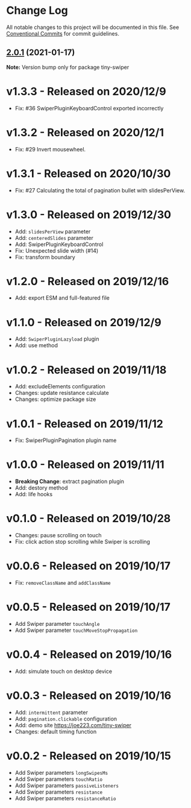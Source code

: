 # Change Log

All notable changes to this project will be documented in this file.
See [Conventional Commits](https://conventionalcommits.org) for commit guidelines.

## [2.0.1](https://github.com/joe223/tiny-swiper/compare/tiny-swiper@2.0.0...tiny-swiper@2.0.1) (2021-01-17)

**Note:** Version bump only for package tiny-swiper





# v1.3.3 - Released on 2020/12/9

- Fix: #36 SwiperPluginKeyboardControl exported incorrectly

# v1.3.2 - Released on 2020/12/1

- Fix: #29 Invert mousewheel.

# v1.3.1 - Released on 2020/10/30

- Fix: #27 Calculating the total of pagination bullet with slidesPerView.

# v1.3.0 - Released on 2019/12/30

- Add: `slidesPerView` parameter
- Add: `centeredSlides` parameter
- Add: SwiperPluginKeyboardControl
- Fix: Unexpected slide width (#14)
- Fix: transform boundary

# v1.2.0 - Released on 2019/12/16

- Add: export ESM and full-featured file

# v1.1.0 - Released on 2019/12/9

- Add: `SwiperPluginLazyload` plugin
- Add: use method

# v1.0.2 - Released on 2019/11/18

- Add: excludeElements configuration
- Changes: update resistance calculate
- Changes: optimize package size

# v1.0.1 - Released on 2019/11/12

- Fix: SwiperPluginPagination plugin name

# v1.0.0 - Released on 2019/11/11

- **Breaking Change**: extract pagination plugin
- Add: destory method
- Add: life hooks

# v0.1.0 - Released on 2019/10/28

- Changes: pause scrolling on touch
- Fix: click action stop scrolling while Swiper is scrolling

# v0.0.6 - Released on 2019/10/17

- Fix: `removeClassName` and `addClassName`

# v0.0.5 - Released on 2019/10/17

- Add Swiper parameter `touchAngle`
- Add Swiper parameter `touchMoveStopPropagation`

# v0.0.4 - Released on 2019/10/16

- Add: simulate touch on desktop device

# v0.0.3 - Released on 2019/10/16

- Add: `intermittent` parameter
- Add: `pagination.clickable` configuration
- Add: demo site https://joe223.com/tiny-swiper
- Changes: default timing function

# v0.0.2 - Released on 2019/10/15

- Add Swiper parameters `longSwipesMs`
- Add Swiper parameters `touchRatio`
- Add Swiper parameters `passiveListeners`
- Add Swiper parameters `resistance`
- Add Swiper parameters `resistanceRatio`
